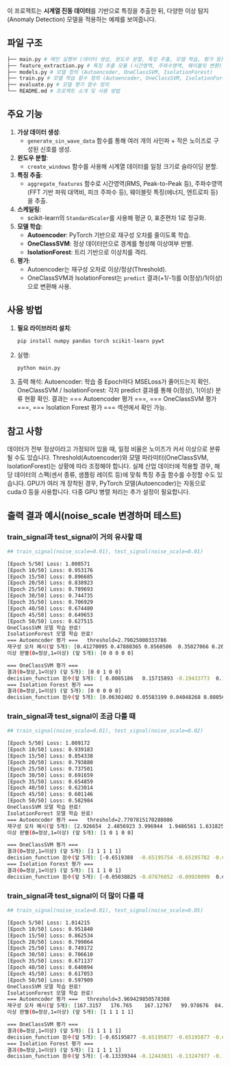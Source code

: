 이 프로젝트는 **시계열 진동 데이터**를 기반으로 특징을 추출한 뒤, 다양한 이상 탐지(Anomaly Detection) 모델을 적용하는 예제를 보여줍니다.

## 파일 구조

```bash
├── main.py # 메인 실행부 (데이터 생성, 윈도우 분할, 특징 추출, 모델 학습, 평가 등)
├── feature_extraction.py # 특징 추출 모듈 (시간영역, 주파수영역, 웨이블릿 변환)
├── models.py # 모델 정의 (Autoencoder, OneClassSVM, IsolationForest)
├── train.py # 모델 학습 함수 정의 (Autoencoder, OneClassSVM, IsolationForest)
├── evaluate.py # 모델 평가 함수 정의
└── README.md # 프로젝트 소개 및 사용 방법
```

## 주요 기능

1. **가상 데이터 생성**:
    - `generate_sin_wave_data` 함수를 통해 여러 개의 사인파 + 작은 노이즈로 구성된 신호를 생성.
2. **윈도우 분할**:
    - `create_windows` 함수를 사용해 시계열 데이터를 일정 크기로 슬라이딩 분할.
3. **특징 추출**:
    - `aggregate_features` 함수로 시간영역(RMS, Peak-to-Peak 등), 주파수영역(FFT 기반 파워 대역비, 피크 주파수 등), 웨이블릿 특징(에너지, 엔트로피 등)을 추출.
4. **스케일링**:
    - scikit-learn의 `StandardScaler`를 사용해 평균 0, 표준편차 1로 정규화.
5. **모델 학습**:
    - **Autoencoder**: PyTorch 기반으로 재구성 오차를 줄이도록 학습.
    - **OneClassSVM**: 정상 데이터만으로 경계를 형성해 이상여부 판별.
    - **IsolationForest**: 트리 기반으로 이상치를 격리.
6. **평가**:
    - Autoencoder는 재구성 오차로 이상/정상(Threshold).
    - OneClassSVM과 IsolationForest는 `predict` 결과(+1/-1)를 0(정상)/1(이상)으로 변환해 사용.

## 사용 방법

1. **필요 라이브러리 설치**:
    
    ```bash
    pip install numpy pandas torch scikit-learn pywt
    ```
    
2. 실행:
    
    ```bash
    python main.py
    ```
    
3. 출력 해석:
Autoencoder: 학습 중 Epoch마다 MSELoss가 줄어드는지 확인.
OneClassSVM / IsolationForest: 각자 predict 결과를 통해 0(정상), 1(이상) 분류 현황 확인.
결과는 === Autoencoder 평가 ===, === OneClassSVM 평가 ===, === Isolation Forest 평가 === 섹션에서 확인 가능.

## 참고 사항

데이터가 전부 정상이라고 가정되어 있을 때, 일정 비율은 노이즈가 커서 이상으로 분류될 수도 있습니다.
Threshold(Autoencoder)와 모델 파라미터(OneClassSVM, IsolationForest)는 상황에 따라 조정해야 합니다.
실제 산업 데이터에 적용할 경우, 해당 데이터의 스펙(센서 종류, 샘플링 레이트 등)에 맞춰 특징 추출 함수를 수정할 수도 있습니다.
GPU가 여러 개 장착된 경우, PyTorch 모델(Autoencoder)는 자동으로 cuda:0 등을 사용합니다. 다중 GPU 병렬 처리는 추가 설정이 필요합니다.

## 출력 결과 예시(noise_scale 변경하며 테스트)

### train_signal과 test_signal이 거의 유사할 때

```bash
## train_signal(noise_scale=0.01), test_signal(noise_scale=0.01)

[Epoch 5/50] Loss: 1.008571
[Epoch 10/50] Loss: 0.953176
[Epoch 15/50] Loss: 0.896685
[Epoch 20/50] Loss: 0.838923
[Epoch 25/50] Loss: 0.789693
[Epoch 30/50] Loss: 0.744735
[Epoch 35/50] Loss: 0.706929
[Epoch 40/50] Loss: 0.674480
[Epoch 45/50] Loss: 0.649653
[Epoch 50/50] Loss: 0.627515
OneClassSVM 모델 학습 완료!
IsolationForest 모델 학습 완료!
=== Autoencoder 평가 ===   threshold=2.79025000333786
재구성 오차 예시(앞 5개): [0.41270095 0.47888365 0.8560506  0.35027066 0.26254258]
이상 판별(0=정상,1=이상) (앞 5개): [0 0 0 0 0]

=== OneClassSVM 평가 ===
결과(0=정상,1=이상) (앞 5개): [0 0 1 0 0]
decision_function 점수(앞 5개): [ 0.0085186   0.15715893 -0.19433773  0.13184959  0.63242967]
=== Isolation Forest 평가 ===
결과(0=정상,1=이상) (앞 5개): [0 0 0 0 0]
decision_function 점수(앞 5개): [0.06302402 0.05583199 0.04048268 0.08050244 0.09157262]
```

### train_signal과 test_signal이 조금 다를 때

```bash
## train_signal(noise_scale=0.01), test_signal(noise_scale=0.02)

[Epoch 5/50] Loss: 1.009172
[Epoch 10/50] Loss: 0.939183
[Epoch 15/50] Loss: 0.854338
[Epoch 20/50] Loss: 0.793880
[Epoch 25/50] Loss: 0.737501
[Epoch 30/50] Loss: 0.691659
[Epoch 35/50] Loss: 0.654859
[Epoch 40/50] Loss: 0.623014
[Epoch 45/50] Loss: 0.601146
[Epoch 50/50] Loss: 0.582984
OneClassSVM 모델 학습 완료!
IsolationForest 모델 학습 완료!
=== Autoencoder 평가 ===   threshold=2.7707815170288086
재구성 오차 예시(앞 5개): [2.926654  2.4856923 3.996944  1.9486561 1.6318251]
이상 판별(0=정상,1=이상) (앞 5개): [1 0 1 0 0]

=== OneClassSVM 평가 ===
결과(0=정상,1=이상) (앞 5개): [1 1 1 1 1]
decision_function 점수(앞 5개): [-0.6519388  -0.65195754 -0.65195782 -0.64222683 -0.65139353]
=== Isolation Forest 평가 ===
결과(0=정상,1=이상) (앞 5개): [1 1 1 0 1]
decision_function 점수(앞 5개): [-0.05038825 -0.07876052 -0.09920099  0.00225615 -0.06109936]
```

### train_signal과 test_signal이 더 많이 다를 때

```bash
## train_signal(noise_scale=0.01), test_signal(noise_scale=0.05)

[Epoch 5/50] Loss: 1.014215
[Epoch 10/50] Loss: 0.951840
[Epoch 15/50] Loss: 0.862534
[Epoch 20/50] Loss: 0.799064
[Epoch 25/50] Loss: 0.749172
[Epoch 30/50] Loss: 0.706610
[Epoch 35/50] Loss: 0.671137
[Epoch 40/50] Loss: 0.640894
[Epoch 45/50] Loss: 0.617053
[Epoch 50/50] Loss: 0.597909
OneClassSVM 모델 학습 완료!
IsolationForest 모델 학습 완료!
=== Autoencoder 평가 ===   threshold=3.969429850578308
재구성 오차 예시(앞 5개): [167.3157   176.765    167.12767   99.978676  84.94456 ]
이상 판별(0=정상,1=이상) (앞 5개): [1 1 1 1 1]

=== OneClassSVM 평가 ===
결과(0=정상,1=이상) (앞 5개): [1 1 1 1 1]
decision_function 점수(앞 5개): [-0.65195877 -0.65195877 -0.65195877 -0.65195877 -0.65195877]
=== Isolation Forest 평가 ===
결과(0=정상,1=이상) (앞 5개): [1 1 1 1 1]
decision_function 점수(앞 5개): [-0.13339344 -0.12443031 -0.13247977 -0.11415685 -0.10088279]
```